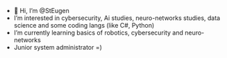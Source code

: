 - 👋 Hi, I’m @StEugen
- I’m interested in cybersecurity, Ai studies, neuro-networks studies, data science and some coding langs (like C#, Python)
- I’m currently learning basics of robotics, cybersecurity and neuro-networks
- Junior system administrator =)

<!---
StEugen/StEugen is a ✨ special ✨ repository because its `README.md` (this file) appears on your GitHub profile.
You can click the Preview link to take a look at your changes.
--->

